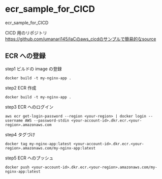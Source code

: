 # ecr_sample_for_CICD

ecr_sample_for_CICD

CICD 用のリポジトリ<br>
https://github.com/umanari145/IaCのaws_cicdのサンプルで簡易的なsource

## ECR への登録

step1 ビルドの image の登録

```
docker build -t my-nginx-app .
```

step2 ECR 作成

```
docker build -t my-nginx-app .

```

step3 ECR へのログイン

```
aws ecr get-login-password --region <your-region> | docker login --username AWS --password-stdin <your-account-id>.dkr.ecr.<your-region>.amazonaws.com

```

step4 タグづけ

```
docker tag my-nginx-app:latest <your-account-id>.dkr.ecr.<your-region>.amazonaws.com/my-nginx-app:latest

```

step5 ECR へのプッシュ

```
docker push <your-account-id>.dkr.ecr.<your-region>.amazonaws.com/my-nginx-app:latest

```
